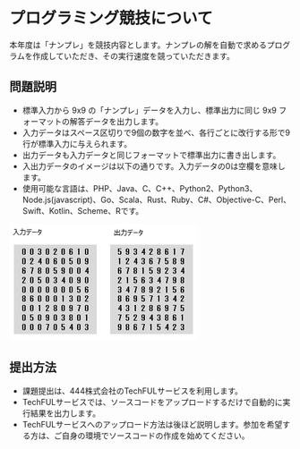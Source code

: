 <script type="text/x-mathjax-config">MathJax.Hub.Config({tex2jax:{inlineMath:[['\$','\$'],['\\(','\\)']],processEscapes:true},CommonHTML: {matchFontHeight:false}});</script>
<script type="text/javascript" async src="https://cdnjs.cloudflare.com/ajax/libs/mathjax/2.7.1/MathJax.js?config=TeX-MML-AM_CHTML"></script>

# プログラミング競技について

本年度は「ナンプレ」を競技内容とします。ナンプレの解を自動で求めるプログラムを作成していただき、その実行速度を競っていただきます。

## 問題説明

- 標準入力から 9x9 の「ナンプレ」データを入力し、標準出力に同じ 9x9 フォーマットの解答データを出力します。
- 入力データはスペース区切りで9個の数字を並べ、各行ごとに改行する形で9行が標準入力に与えられます。
- 出力データも入力データと同じフォーマットで標準出力に書き出します。
- 入出力データのイメージは以下の通りです。入力データの0は空欄を意味します。
- 使用可能な言語は、PHP、Java、C、C++、Python2、Python3、Node.js(javascript)、Go、Scala、Rust、Ruby、C#、Objective-C、Perl、Swift、Kotlin、Scheme、Rです。  

![入出力例](images/sudoku.PNG)
　
## 提出方法

- 課題提出は、444株式会社のTechFULサービスを利用します。
- TechFULサービスでは、ソースコードをアップロードするだけで自動的に実行結果を出力します。
- TechFULサービスへのアップロード方法は後ほど説明します。参加を希望する方は、ご自身の環境でソースコードの作成を始めてください。